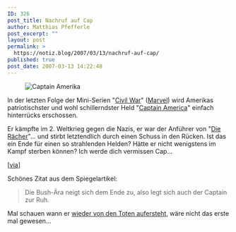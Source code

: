 ```yaml
---
ID: 326
post_title: Nachruf auf Cap
author: Matthias Pfefferle
post_excerpt: ""
layout: post
permalink: >
  https://notiz.blog/2007/03/13/nachruf-auf-cap/
published: true
post_date: 2007-03-13 14:22:48
---
```

<!-- wp:image {"align":"right"} -->
<figure class="wp-block-image alignright"><img src="https://notiz.blog/wp-content/uploads/2007/03/cap.jpg" alt="Captain Amerika" /></figure>
<!-- /wp:image -->

<!-- wp:paragraph -->
<p>In der letzten Folge der Mini-Serien "<a href="http://www.comicvine.com/comic/civil-war/18023/">Civil War</a>" (<a href="http://www.marvel.de">Marvel</a>) wird Amerikas patriotischster und wohl schillerndster Held "<a href="http://www.comicvine.com/captain-america/1442/">Captain America</a>" einfach hinterrücks erschossen.</p>
<!-- /wp:paragraph -->

<!-- wp:paragraph -->
<p>Er kämpfte im 2. Weltkrieg gegen die Nazis, er war der Anführer von "<a href="http://www.comicvine.com/avengers/3806/">Die Rächer</a>"... und stirbt letztendlich durch einen Schuss in den Rücken. Ist das ein Ende für einen so strahlenden Helden? Hätte er nicht wenigstens im Kampf sterben können? Ich werde dich vermissen Cap...</p>
<!-- /wp:paragraph -->

<!-- wp:paragraph -->
<p>[<a href="http://www.spiegel.de/kultur/literatur/0,1518,470609,00.html">via</a>]</p>
<!-- /wp:paragraph -->

<!-- wp:paragraph -->
<p>Schönes Zitat aus dem Spiegelartikel:</p>
<!-- /wp:paragraph -->

<!-- wp:quote -->
<blockquote class="wp-block-quote">
	<p>Die Bush-Ära neigt sich dem Ende zu, also legt sich auch der Captain zur Ruh.</p>
</blockquote>
<!-- /wp:quote -->

<!-- wp:paragraph -->
<p>Mal schauen wann er <a href="http://en.wikipedia.org/wiki/Captain_America#1960s.E2.80.931970s:_Return_of_Steve_Rogers">wieder von den Toten aufersteht</a>, wäre nicht das erste mal gewesen...</p>
<!-- /wp:paragraph -->